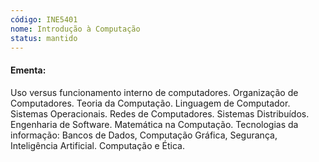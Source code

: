 ```yaml
---
código: INE5401
nome: Introdução à Computação
status: mantido
---
```


#### Ementa:
Uso versus funcionamento interno de computadores. Organização de Computadores. Teoria da Computação. Linguagem de Computador. Sistemas Operacionais. Redes de Computadores. Sistemas Distribuídos. Engenharia de Software. Matemática na Computação. Tecnologias da informação: Bancos de Dados, Computação Gráfica, Segurança, Inteligência Artificial. Computação e Ética.

